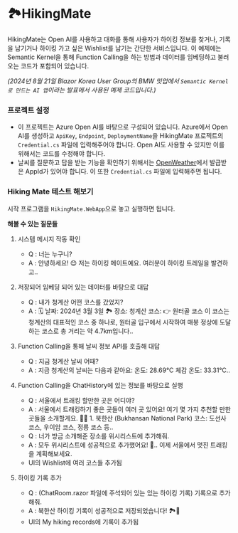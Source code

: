 # 🏞️HikingMate

HikingMate는 Open AI를 사용하고 대화를 통해 사용자가 하이킹 정보를 찾거나, 기록을 남기거나 하이킹 가고 싶은 Wishlist를 남기는 간단한 서비스입니다. 이 예제에는 Semantic Kernel을 통해 Function Calling을 하는 방법과 데이터를 임베딩하고 불러오는 코드가 포함되어 있습니다. 

*(2024년 8월 21일 Blazor Korea User Group의 BMW 밋업에서 `Semantic Kernel로 만드는 AI 앱`이라는 발표에서 사용된 예제 코드입니다.)*

### 프로젝트 설정

- 이 프로젝트는 Azure Open AI를 바탕으로 구성되어 있습니다. Azure에서 Open AI를 생성하고 `ApiKey`, `Endpoint`, `DeploymentName`을 HikingMate 프로젝트의 `Credential.cs` 파일에 입력해주어야 합니다. Open AI도 사용할 수 있지만 이를 위해서는 코드를 수정해야 합니다.
- 날씨를 질문하고 답을 받는 기능을 확인하기 위해서는 [OpenWeather]("https://openweathermap.org/")에서 발급받은 AppId가 있어야 합니다. 이 또한 `Credential.cs` 파일에 입력해주면 됩니다.

### Hiking Mate 테스트 해보기

시작 프로그램을 `HikingMate.WebApp`으로 놓고 실행하면 됩니다.




**해볼 수 있는 질문들**


1. 시스템 메시지 작동 확인
    - Q : 너는 누구니?
    - A : 안녕하세요! 😊 저는 하이킹 메이트예요. 여러분이 하이킹 트레일을 발견하고..
2. 저장되어 임베딩 되어 있는 데이터를 바탕으로 대답
    - Q : 내가 청계산 어떤 코스를 갔었지?
    - A : 🗓 날짜: 2024년 3월 3일 🏞 장소: 청계산 코스: 👉 원터골 코스 이 코스는 청계산의 대표적인 코스 중 하나로, 원터골 입구에서 시작하여 매봉 정상에 도달하는 코스로 총 거리는 약 4.7km입니다..
3.  Function Calling을 통해 날씨 정보 API를 호출해 대답
    - Q : 지금 청계산 날씨 어때?
    - A : 지금 청계산의 날씨는 다음과 같아요: 온도: 28.69°C 체감 온도: 33.31°C..
4. Function Calling을 ChatHistory에 있는 정보를 바탕으로 실행
    - Q : 서울에서 트래킹 할만한 곳은 어디야?
    - A : 서울에서 트래킹하기 좋은 곳들이 여러 곳 있어요! 여기 몇 가지 추천할 만한 곳들을 소개할게요. 🥾🌳 1. 북한산 (Bukhansan National Park) 코스: 도선사 코스, 우이암 코스, 정릉 코스 등..
    - Q : 너가 방금 소개해준 장소를 위시리스트에 추가해줘.
    - A : 모두 위시리스트에 성공적으로 추가했어요! 🎉.. 이제 서울에서 멋진 트래킹을 계획해보세요.
    - UI의 Wishlist에 여러 코스들 추가됨

5. 하이킹 기록 추가
    - Q : (ChatRoom.razor 파일에 주석되어 있는 있는 하이킹 기록) 기록으로 추가해줘.
    - A : 북한산 하이킹 기록이 성공적으로 저장되었습니다! 🏞️🎉
    - UI의 My hiking records에 기록이 추가됨




